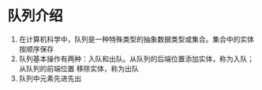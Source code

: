 # 队列介绍
1. 在计算机科学中，队列是一种特殊类型的抽象数据类型或集合。集合中的实体按顺序保存
2. 队列基本操作有两种：入队和出队。从队列的后端位置添加实体，称为入队；从队列的前端位置
移除实体，称为出队
3. 队列中元素先进先出